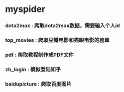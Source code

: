 # myspider
### dota2max : 爬取dota2max数据，需要输入个人id
### top_movies : 爬取豆瓣电影和猫眼电影的榜单
### pdf : 爬取教程制作成PDF文件
### zh_login : 模拟登陆知乎
### baidupicture : 爬取百度图片
